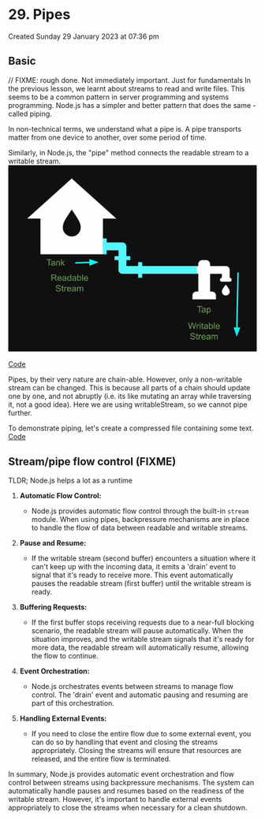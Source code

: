 # 29. Pipes
Created Sunday 29 January 2023 at 07:36 pm

## Basic
// FIXME: rough done. Not immediately important. Just for fundamentals
In the previous lesson, we learnt about streams to read and write files.
This seems to be a common pattern in server programming and systems programming.
Node.js has a simpler and better pattern that does the same - called piping.

In non-technical terms, we understand what a pipe is. A pipe transports matter from one device to another, over some period of time.

Similarly, in Node.js, the "pipe" method connects the readable stream to a writable stream.
![](../../../../assets/29_Pipes-image-1-fdde2790.png)

[Code](https://github.com/exemplar-codes/codevolution-nodejs/commit/85f89e279119f9096eddea4882f445644a58aed5)

Pipes, by their very nature are chain-able. However, only a non-writable stream can be changed. This is because all parts of a chain should update one by one, and not abruptly (i.e. its like mutating an array while traversing it, not a good idea). Here we are using writableStream, so we cannot pipe further.

To demonstrate piping, let's create a compressed file containing some text. [Code](https://github.com/exemplar-codes/codevolution-nodejs/commit/ef9cb9b25dc2ae09e63aedcad4ecbc4afa97fc42)

## Stream/pipe flow control (FIXME)
TLDR; Node.js helps a lot as a runtime
1. **Automatic Flow Control:**
   - Node.js provides automatic flow control through the built-in `stream` module. When using pipes, backpressure mechanisms are in place to handle the flow of data between readable and writable streams.

2. **Pause and Resume:**
   - If the writable stream (second buffer) encounters a situation where it can't keep up with the incoming data, it emits a 'drain' event to signal that it's ready to receive more. This event automatically pauses the readable stream (first buffer) until the writable stream is ready.

3. **Buffering Requests:**
   - If the first buffer stops receiving requests due to a near-full blocking scenario, the readable stream will pause automatically. When the situation improves, and the writable stream signals that it's ready for more data, the readable stream will automatically resume, allowing the flow to continue.

4. **Event Orchestration:**
   - Node.js orchestrates events between streams to manage flow control. The 'drain' event and automatic pausing and resuming are part of this orchestration.

5. **Handling External Events:**
   - If you need to close the entire flow due to some external event, you can do so by handling that event and closing the streams appropriately. Closing the streams will ensure that resources are released, and the entire flow is terminated.

In summary, Node.js provides automatic event orchestration and flow control between streams using backpressure mechanisms. The system can automatically handle pauses and resumes based on the readiness of the writable stream. However, it's important to handle external events appropriately to close the streams when necessary for a clean shutdown.